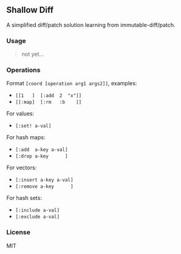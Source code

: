 
Shallow Diff
----

A simplified diff/patch solution learning from immutable-diff/patch.

### Usage

> not yet...

### Operations

Format `[coord [operation arg1 args2]]`, examples:

* `[[1   ]  [:add  2  "x"]]`
* `[[:map]  [:rm   :b    ]]`

For values:

* `[:set! a-val]`

For hash maps:

* `[:add  a-key a-val]`
* `[:drop a-key      ]`

For vectors:

* `[:insert a-key a-val]`
* `[:remove a-key      ]`

For hash sets:

* `[:include a-val]`
* `[:exclude a-val]`

### License

MIT
